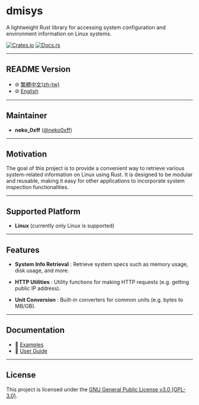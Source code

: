 # dmisys

A lightweight Rust library for accessing system configuration and environment information on Linux systems.

[![Crates.io](https://img.shields.io/crates/v/dmisys.svg)](https://crates.io/crates/dmisys)
[![Docs.rs](https://docs.rs/dmisys/badge.svg)](https://docs.rs/dmisys)

---

## README Version

- 🌐 [繁體中文(zh-tw)](./README_zh-tw.md)
- 🌐 [English](./README.md)

---

## Maintainer

- **neko_0xff** ([@neko0xff](https://github.com/neko0xff))

---

## Motivation

The goal of this project is to provide a convenient way to retrieve various system-related information on Linux using Rust. It is designed to be modular and reusable, making it easy for other applications to incorporate system inspection functionalities.

---

## Supported Platform

- **Linux** (currently only Linux is supported)

---

## Features

- **System Info Retrieval**  : Retrieve system specs such as memory usage, disk usage, and more.

- **HTTP Utilities**  : Utility functions for making HTTP requests (e.g. getting public IP address).

- **Unit Conversion**  : Built-in converters for common units (e.g. bytes to MB/GB).

---

## Documentation

- 📂 [Examples](./example/)
- 📖 [User Guide](./doc/README.md)


---

## License

This project is licensed under the [GNU General Public License v3.0 (GPL-3.0)](./LICENSE).
